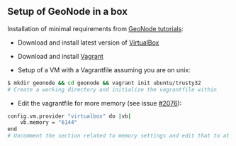 ## Setup of GeoNode in a box

Installation of minimal requirements from [GeoNode tutorials](http://docs.geonode.org/en/master/tutorials/index.html):

- Download and install latest version of [VirtualBox](http://docs.geonode.org/en/latest/tutorials/install_and_admin/vm_setup_virtualbox.html)

- Download and install [Vagrant](http://docs.geonode.org/en/latest/tutorials/install_and_admin/vm_running_vagrant.html)

- Setup of a VM with a Vagrantfile assuming you are on unix:

```bash
$ mkdir geonode && cd geonode && vagrant init ubuntu/trusty32
# Create a working directory and initialize the vagrantfile within
```

- Edit the vagrantfile for more memory (see issue [#2076](https://github.com/GeoNode/geonode/issues/2076)):

```bash
config.vm.provider "virtualbox" do |vb|
    vb.memory = "6144"
end
# Uncomment the section related to memory settings and edit that to at least 6GB
```

